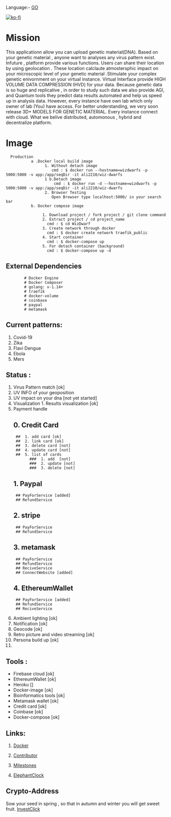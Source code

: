  Language:- [GO](1.14/Linux)
 
 
 [![ko-fi](https://www.ko-fi.com/img/githubbutton_sm.svg)](https://ko-fi.com/H2H22YW0G)


# Mission
This applicationn allow you can upload  genetic material(DNA). Based on your genetic material , anyone want to analyses any virus pattern exist. Infuture , platform provide various functions. Users can share their location by using geolocation . These location calclaute atmostersphic impact on your microscopic level of your genetic material .Stimulate your complex genetic enivornment on your virtual instance. Virtual Interface provide HIGH VOLUME DATA COMPRESSION (HVD) for your data. Because genetic data is so huge and replicative , in order to study such data we also provide AGI, and Quantum tools they predict data results automated and help us speed up in analysis data. However, every instance have own lab which only owner of lab (You) have access. For better understanding, we very soon release 3D+ MODELS FOR GENETIC MATERIAL. Every instance connect with cloud. What we belive distributed, automonous , hybrid and decentralize platform. 

 # Image
 
      Production
               a .Docker local build image
                     1. Without detach image
                        cmd : $ docker run --hostname=wizdwarfs -p 5000:5000 -v app:/app/seqDir -it ali2210/wiz-dwarfs
                     1 b.Detach image  
                         cmd : $ docker run -d --hostname=wizdwarfs -p 5000:5000 -v app:/app/seqDir -it ali2210/wiz-dwarfs
                     2. Browser Testing
                        Open Browser type localhost:5000/ in your search bar
               b. Docker compose image
                    
                    1. Download project / fork project / git clone command  
                    2. Extract project / cd project_name
                      cmd : $ cd WizDwarf
                    3. Create network through docker
                      cmd : $ docker create network traefik_public 
                    4. Start container
                      cmd : $ docker-compose up
                    5. For detach container (background)
                      cmd : $ docker-compose up -d

 ## External Dependencies
            
            # Docker Engine
            # Docker Composer
            # golang: v-1.14+
            # traefik
            # docker-volume
            # coinbase
            # paypal
            # metamask

## Current patterns:
1. Covid-19
2. Zika
3. Flavi Dengue
4. Ebola
5. Mers
       
## Status : 
1. Virus Pattern match [ok]
2. UV INFO of your geoposition 
3. UV impact on your dna [not yet started]
4. Visualization 
       1. Results visualization [ok]
5. Payment handle
     ## 0. Credit Card
        ##  1. add card [ok]
        ##  2. link card [ok]
        ##  3. delete card [not]
        ##  4. update card [not]
        ##  5. list of cards 
              ###  1. add  [not]
              ###  2. update [not]
              ###  3. delete [not]
     ## 1. Paypal 
        ## PayForService [added]
        ## RefundService
     ## 2. stripe
        ## PayForService
        ## RefundService
     ## 3. metamask
        ## PayForService
        ## RefundService
        ## ReciveService
        ## ConnectWebsite [added]
     ## 4. EthereumWallet
        ## PayForService [added]
        ## RefundService
        ## ReciveService
6.  Ambient lighting [ok]
7.  Notification [ok]
8.  Geocode   [ok]
9.  Retro picture and video streaming [ok]
10. Persona build up [ok]
11.  

## Tools :

- Firebase cloud [ok]
- EthereumWallet [ok]
- Heroku []
- Docker-image [ok]
- Bioinformatics tools [ok]
- Metamask wallet [ok]
- Credit card [ok]
- Coinbase [ok]
- Docker-compose [ok]

## Links:
 
 1. [Docker](https://hub.docker.com/repository/docker/ali2210/wiz-dwarfs)

 2. [Contributor](https://github.com/ali2210/WizDwarf/wiki)

 3. [Milestones](https://github.com/ali2210/WizDwarf/wiki/Achievements-:1st_place_medal:)

 4. [ElephantClock](https://upload.wikimedia.org/wikipedia/commons/7/76/Al-jazari_elephant_clock.png)

## Crypto-Address

   Sow your seed in spring , so that in autumn and winter you will get sweet fruit.
   [InvestClick](3QoArpt3e6xcYQ2xqDTanrUyHyrZ8Uzruu)